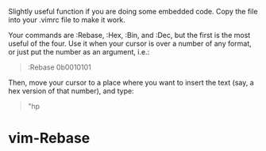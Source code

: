 Slightly useful function if you are doing some embedded code.  Copy the file into your .vimrc file to make it work.

Your commands are :Rebase, :Hex, :Bin, and :Dec, but the first is the most useful of the four.  Use it when your cursor is over a number of any format, or just put the number as an argument, i.e.:

   >:Rebase 0b0010101

Then, move your cursor to a place where you want to insert the text (say, a hex version of that number), and type:

   >"hp


# vim-Rebase
